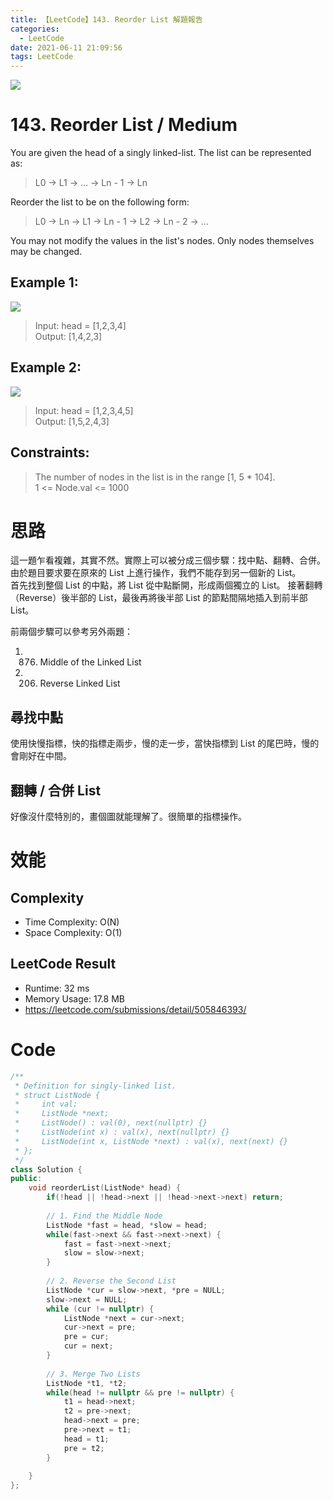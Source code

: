 ```yaml
---
title: 【LeetCode】143. Reorder List 解題報告
categories:
  - LeetCode
date: 2021-06-11 21:09:56
tags: LeetCode
---
```


![](https://i.imgur.com/yxiRgJr.jpg)

# 143. Reorder List / Medium

You are given the head of a singly linked-list. The list can be represented as:

> L0 → L1 → … → Ln - 1 → Ln

Reorder the list to be on the following form:

> L0 → Ln → L1 → Ln - 1 → L2 → Ln - 2 → … 

You may not modify the values in the list's nodes. Only nodes themselves may be changed.

<!-- more -->
 
## Example 1:
![](https://assets.leetcode.com/uploads/2021/03/04/reorder1linked-list.jpg)
> Input: head = [1,2,3,4] \
> Output: [1,4,2,3]
## Example 2:
![](https://assets.leetcode.com/uploads/2021/03/09/reorder2-linked-list.jpg)
> Input: head = [1,2,3,4,5] \
> Output: [1,5,2,4,3]
 

## Constraints:
> The number of nodes in the list is in the range [1, 5 * 104]. \
1 <= Node.val <= 1000


# 思路

這一題乍看複雜，其實不然。實際上可以被分成三個步驟：找中點、翻轉、合併。 \
由於題目要求要在原來的 List 上進行操作，我們不能存到另一個新的 List。\
首先找到整個 List 的中點，將 List 從中點斷開，形成兩個獨立的 List。
接著翻轉（Reverse）後半部的 List，最後再將後半部 List 的節點間隔地插入到前半部 List。

前兩個步驟可以參考另外兩題：
1. 876. Middle of the Linked List
2. 206. Reverse Linked List

## 尋找中點
使用快慢指標，快的指標走兩步，慢的走一步，當快指標到 List 的尾巴時，慢的會剛好在中間。

## 翻轉 / 合併 List
好像沒什麼特別的，畫個圖就能理解了。很簡單的指標操作。

# 效能

## Complexity 
- Time Complexity: O(N)
- Space Complexity: O(1)

## LeetCode Result

- Runtime: 32 ms
- Memory Usage: 17.8 MB
- https://leetcode.com/submissions/detail/505846393/

# Code 
```cpp
/**
 * Definition for singly-linked list.
 * struct ListNode {
 *     int val;
 *     ListNode *next;
 *     ListNode() : val(0), next(nullptr) {}
 *     ListNode(int x) : val(x), next(nullptr) {}
 *     ListNode(int x, ListNode *next) : val(x), next(next) {}
 * };
 */
class Solution {
public:
    void reorderList(ListNode* head) {
        if(!head || !head->next || !head->next->next) return;
        
        // 1. Find the Middle Node
        ListNode *fast = head, *slow = head;
        while(fast->next && fast->next->next) {
            fast = fast->next->next;
            slow = slow->next;
        }
        
        // 2. Reverse the Second List
        ListNode *cur = slow->next, *pre = NULL;
        slow->next = NULL;
        while (cur != nullptr) {
            ListNode *next = cur->next;
            cur->next = pre;
            pre = cur;
            cur = next;
        }
        
        // 3. Merge Two Lists
        ListNode *t1, *t2;
        while(head != nullptr && pre != nullptr) {
            t1 = head->next;
            t2 = pre->next;
            head->next = pre;
            pre->next = t1;
            head = t1;
            pre = t2;
        }
        
    }
};
```
